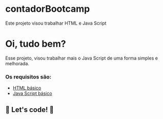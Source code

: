 # contadorBootcamp
Este projeto visou trabalhar HTML e Java Script
# Oi, tudo bem?

Esse projeto, visou trabalhar mais o Java Script de uma forma simples e melhorada. 

### Os requisitos são:

* [HTML básico](https://www.w3schools.com/html/)
* [Java Script básico](https://developer.mozilla.org/pt-BR/docs/Web/CSS)

## 🚀 Let's code! 🚀
